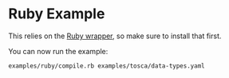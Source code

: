 Ruby Example
============

This relies on the [Ruby wrapper](../../wrappers/ruby/), so make sure to install that first.

You can now run the example:

    examples/ruby/compile.rb examples/tosca/data-types.yaml
